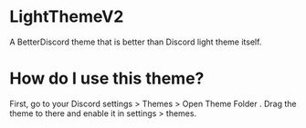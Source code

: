 # LightThemeV2
A BetterDiscord theme that is better than Discord light theme itself.
# How do I use this theme?
First, go to your Discord settings > Themes > Open Theme Folder . Drag the theme to there and enable it in settings > themes.
